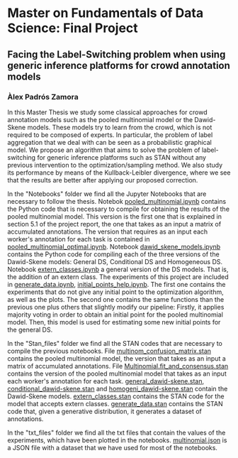 # Master on Fundamentals of Data Science: Final Project
## Facing the Label-Switching problem when using generic inference platforms for crowd annotation models

### Àlex Padrós Zamora

In this Master Thesis we study some classical approaches for crowd annotation models such as the pooled multinomial model or the Dawid-Skene models. These models try to learn from the crowd, which is not required to be composed of experts. In particular, the problem of label aggregation that we deal with can be seen as a probabilistic graphical model. We propose an algorithm that aims to solve the problem of label-switching for generic inference platforms such as STAN without any previous intervention to the optimization/sampling method. We also study its performance by means of the Kullback-Leibler divergence, where we see that the results are better after applying our proposed correction.

In the "Notebooks" folder we find all the Jupyter Notebooks that are necessary to follow the thesis. Notebok [pooled_multinomial.ipynb](https://github.com/apadros01/TFM-CrowdLearning/blob/main/Notebooks/pooled_multinomial.ipynb) contains the Python code that is necessary to compile for obtaining the results of the pooled multinomial model. This version is the first one that is explained in section 5.1 of the project report, the one that takes as an input a matrix of accumulated annotations. The version that requires as an input each worker's annotation for each task is contained in [pooled_multinomial_optimal.ipynb](https://github.com/apadros01/TFM-CrowdLearning/blob/main/Notebooks/pooled_multinomial_optimal.ipynb). Notebook [dawid_skene_models.ipynb](https://github.com/apadros01/TFM-CrowdLearning/blob/main/Notebooks/dawid_skene_models.ipynb) contains the Python code for compiling each of the three versions of the Dawid-Skene models: General DS, Conditional DS and Homogeneous DS. Notebook [extern_classes.ipynb](https://github.com/apadros01/TFM-CrowdLearning/blob/main/Notebooks/extern_classes.ipynb) a general version of the DS models. That is, the addition of an extern class. The experiments of this project are included in [generate_data.ipynb](https://github.com/apadros01/TFM-CrowdLearning/blob/main/Notebooks/generate_data.ipynb), [initial_points_help.ipynb](https://github.com/apadros01/TFM-CrowdLearning/blob/main/Notebooks/initial_points_help.ipynb).
The first one contains the experiments that do not give any initial point to the optimization algorithm, as well as the plots. The second one contains the same functions than the previous one plus others that slightly modify our pipeline: Firstly, it applies majority voting in order to obtain an initial point for the pooled multinomial model. Then, this model is used for estimating some new initial points for the general DS.

In the "Stan_files" folder we find all the STAN codes that are necessary to compile the previous notebooks. File [multinom_confusion_matrix.stan](https://github.com/apadros01/TFM-CrowdLearning/blob/main/Stan_Files/multinom_confusion_matrix.stan) contains the pooled multinomial model, the version that takes as an input a matrix of accumulated annotations. File [Multinomial.fit_and_consensus.stan](https://github.com/apadros01/TFM-CrowdLearning/blob/main/Stan_Files/Multinomial.fit_and_consensus.stan) contains the version of the pooled multinomial model that takes as an input each worker's annotation for each task. [general_dawid-skene.stan](https://github.com/apadros01/TFM-CrowdLearning/blob/main/Stan_Files/general_dawid-skene.stan), [conditional_dawid-skene.stan](https://github.com/apadros01/TFM-CrowdLearning/blob/main/Stan_Files/conditional_dawid-skene.stan) and [homogeni_dawid-skene.stan](https://github.com/apadros01/TFM-CrowdLearning/blob/main/Stan_Files/homogeni_dawid-skene.stan) contain the Dawid-Skene models. [extern_classes.stan](https://github.com/apadros01/TFM-CrowdLearning/blob/main/Stan_Files/extern_classes.stan) contains the STAN code for the model that accepts extern classes. [generate_data.stan](https://github.com/apadros01/TFM-CrowdLearning/blob/main/Stan_Files/generate_data.stan) contains the STAN code that, given a generative distribution, it generates a dataset of annotations. 

In the "txt_files" folder we find all the txt files that contain the values of the experiments, which have been plotted in the notebooks. [multinomial.json](https://github.com/apadros01/TFM-CrowdLearning/blob/main/multinomial.json) is a JSON file with a dataset that we have used for most of the notebooks.
